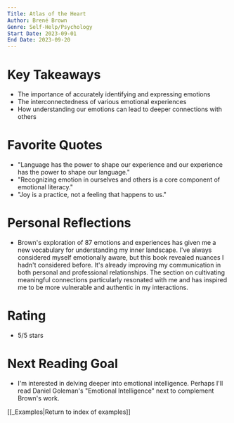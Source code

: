 ```yaml
---
Title: Atlas of the Heart
Author: Brené Brown
Genre: Self-Help/Psychology
Start Date: 2023-09-01
End Date: 2023-09-20
---
```


# Key Takeaways

- The importance of accurately identifying and expressing emotions
- The interconnectedness of various emotional experiences
- How understanding our emotions can lead to deeper connections with others

# Favorite Quotes

- "Language has the power to shape our experience and our experience has the power to shape our language."
- "Recognizing emotion in ourselves and others is a core component of emotional literacy."
- "Joy is a practice, not a feeling that happens to us."

# Personal Reflections

- Brown's exploration of 87 emotions and experiences has given me a new vocabulary for understanding my inner landscape. I've always considered myself emotionally aware, but this book revealed nuances I hadn't considered before. It's already improving my communication in both personal and professional relationships. The section on cultivating meaningful connections particularly resonated with me and has inspired me to be more vulnerable and authentic in my interactions.

# Rating

- 5/5 stars

# Next Reading Goal

- I'm interested in delving deeper into emotional intelligence. Perhaps I'll read Daniel Goleman's "Emotional Intelligence" next to complement Brown's work.

[[_Examples|Return to index of examples]]
